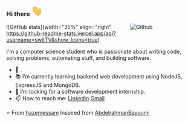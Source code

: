 ### Hi there <img src="https://github.com/ABSphreak/ABSphreak/blob/master/gifs/Hi.gif" width="30px">

<img width="35%" align="right" alt="Github" src="https://user-images.githubusercontent.com/48678280/88862734-4903af80-d201-11ea-968b-9c939d88a37c.gif" />

![GitHub stats](width="35%" align="right" https://github-readme-stats.vercel.app/api?username=switTV&show_icons=true)

I'm a computer science student who is passionate about writing code, solving problems, automating stuff, and building software.

- 🔭 .
- 📚 I’m currently learning  backend web development using NodeJS, ExpressJS and MongoDB.
- 👯 I’m looking for a software development internship. 
- 📫 How to reach me: [Linkedin](https://www.linkedin.com/in/hazemessamsaleh) [Gmail](mailto:hazemkwita123@gmail.com)

⭐️ From [hazemessam](https://github.com/hazemessam)
Inspired from [AbdelrahmanBayoumi](https://github.com/abdelrahmanbayoumi)

